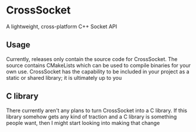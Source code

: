 # CrossSocket
A lightweight, cross-platform C++ Socket API 
## Usage
Currently, releases only contain the source code for CrossSocket. The source contains CMakeLists which can be used to compile binaries for your own use. CrossSocket has the capability to be included in your project as a static or shared library; it is ultimately up to you

## C library
There currently aren't any plans to turn CrossSocket into a C library. If this library somehow gets any kind of traction and a C library is something people want, then I might start looking into making that change